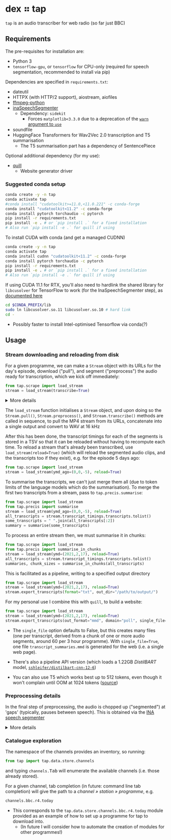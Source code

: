# dex ⠶ tap

`tap` is an audio transcriber for web radio
(so far just BBC)

## Requirements

The pre-requisites for installation are:

- Python 3
- `tensorflow-gpu`, or `tensorflow` for CPU-only (required for speech segmentation, recommended
  to install via pip)

Dependencies are specified in `requirements.txt`:

- dateutil
- HTTPX (with HTTP/2 support), aiostream, aiofiles
- [ffmpeg-python](https://github.com/kkroening/ffmpeg-python)
- [inaSpeechSegmenter](https://github.com/ina-foss/inaSpeechSegmenter)
  - Dependency: `sidekit`
    - Forces `matplotlib<3.3.0` due to a deprecation of the
      [`warn` argument to `use`](https://matplotlib.org/stable/api/prev_api_changes/api_changes_3.3.0.html?highlight=deprecations#arguments)
- soundfile
- HuggingFace Transformers for Wav2Vec 2.0 transcription and T5 summarisation
  - The T5 summarisation part has a dependency of SentencePiece

Optional additional dependency (for my use):

- [quill](https://github.com/spin-systems/quill)
  - Website generator driver

### Suggested conda setup

```sh
conda create -y -n tap
conda activate tap
#conda install "cudatoolkit>=11.0,<11.0.221" -c conda-forge
conda install "cudatoolkit<11.2" -c conda-forge
conda install pytorch torchaudio -c pytorch
pip install -r requirements.txt
pip install -e . # or `pip install .` for a fixed installation
# Also run `pip install -e .` for quill if using
```

To install CUDA with conda (and get a managed CUDNN)

```sh
conda create -y -n tap
conda activate tap
conda install cudnn "cudatoolkit<11.2" -c conda-forge
conda install pytorch torchaudio -c pytorch
pip install -r requirements.txt
pip install -e . # or `pip install .` for a fixed installation
# Also run `pip install -e .` for quill if using
```

If using CUDA 11.1 for RTX, you'll also need to hardlink the shared library for `libcusolver`
for TensorFlow to work (for the InaSpeechSegmenter step), as
[documented here](https://github.com/tensorflow/tensorflow/issues/44777)

```sh
cd $CONDA_PREFIX/lib
sudo ln libcusolver.so.11 libcusolver.so.10 # hard link
cd -
```

- Possibly faster to install Intel-optimised Tensorflow via conda(?)

## Usage

### Stream downloading and reloading from disk

For a given programme, we can make a `Stream` object with its
URLs for the day's episode, download ("pull"), and segment ("preprocess")
the audio ready for transcription, which we kick off immediately:

```py
from tap.scrape import load_stream
stream = load_stream(transcribe=True)
```

<details><summary>More details</summary>

<p>

- Current default programme for `load_stream` is the BBC R4 Today programme.
- Current default value of the `transcribe` argument for `load_stream` is `False`. Setting it to
  `True` will initiate the transcription immediately upon creating the stream object.
- This step automatically calculates the URLs of the MP4 segments by obtaining the
  episode ID from the list of available episodes from the stored programme (series) ID.
  - In future, when adding a new programme, it will be possible to search for the programme ID,
    or it could be obtained as the parent ID (given as episode metadata JSON) to then
    store within the module entry for that programme upon its creation in `tap.data.store`
- To get its URLs for the day before yesterday, pass the `ymd_ago` argument (a tuple)
  e.g. `load_stream(ymd_ago=(0,0,-2))` or pass the `ymd` argument [either a `datetime.date` or an integer tuple
  `(y,m,d)`] for an absolute date e.g. `load_stream(ymd=(2021,2,8))`
- The value for `max_s` is crucial to avoiding an out of memory error when running the model:
  the audio file is first split up based on pauses between speakers, but the `max_s` value (a float)
  sets the maximum number of seconds between the segments (i.e. maximum duration of audio clips
  to be transcribed). Default is 50 seconds based on my experience.

</p>

</details>
  
The `load_stream` function initialises a `Stream` object, and upon doing so the
`Stream.pull()`, `Stream.preprocess()`, and `Stream.transcribe()` methods are called
in sequence, to pull the MP4 stream from its URLs, concatenate into a single output
and convert to WAV at 16 kHz

After this has been done, the transcript timings for each of the segments is stored in a TSV
so that it can be reloaded without having to recompute each time. To reload a stream that's
already been transcribed, use `load_stream(reload=True)` (which will reload the segmented
audio clips, and the transcripts too if they exist), e.g. for the episode 5 days ago:

```py
from tap.scrape import load_stream
stream = load_stream(ymd_ago=(0,0,-5), reload=True)
```

To summarise the transcripts, we can't just merge them all (due to token limits of the language
models which do the summarisation). To merge the first two transcripts from a stream, pass to
`tap.precis.summarise`:

```py
from tap.scrape import load_stream
from tap.precis import summarise
stream = load_stream(ymd_ago=(0,0,-5), reload=True)
all_transcripts = stream.transcript_timings.transcripts.tolist()
some_transcripts = " ".join(all_transcripts[:2])
summary = summarise(some_transcripts)
```

To process an entire stream then, we must summarise it in chunks:

```py
from tap.scrape import load_stream
from tap.precis import summarise_in_chunks
stream = load_stream(ymd=(2021,2,17), reload=True)
all_transcripts = stream.transcript_timings.transcripts.tolist()
summaries, chunk_sizes = summarise_in_chunks(all_transcripts)
```

This is facilitated as a pipeline, writing to a specified output directory

```py
from tap.scrape import load_stream
stream = load_stream(ymd=(2021,2,17), reload=True)
stream.export_transcripts(format="txt", out_dir="/path/to/output/")
```

For my personal use I combine this with `quill`, to build a website:

```py
from tap.scrape import load_stream
stream = load_stream(ymd=(2021,2,17), reload=True)
stream.export_transcripts(out_format="mmd", domain="poll", single_file=True)
```

- The `single_file` option defaults to False, but this creates many files (one per transcript,
  derived from a chunk of one or more audio segments, around 60 per 3 hour programme). With
  `single_file=True`, one file `transcript_summaries.mmd` is generated for the web (i.e. a single
  web page).

- There's also a pipeline API version (which loads a 1.22GB _DistilBART_ model,
  [`sshleifer/distilbart-cnn-12-6`](https://huggingface.co/sshleifer/distilbart-cnn-12-6))

- You can also use T5 which works best up to 512 tokens, even though it won't complain until OOM at
  1024 tokens ([source](https://github.com/huggingface/transformers/issues/4224#issuecomment-670550353))

### Preprocessing details

In the final step of preprocessing, the audio is chopped up ("segmented") at 'gaps'
(typically, pauses between speech). This is obtained via the
[INA speech segmenter](https://github.com/ina-foss/inaSpeechSegmenter)

<details><summary>More details</summary>

<p>

First, the audio is labelled as speech/noise/music (by default it will also annotate gender,
which in my experience gives more accurate speaker segmentation). While gender assignment is
not necessary if we are solely interested in the blanks (annotated as `noEnergy`), obtaining
it now means it's unnecessary to recompute later:

This creates a TSV something like this:

```csv
labels  start   stop
male    0.0     1.72
noEnergy        1.72    2.32
male    2.32    19.32
noEnergy        19.32   19.78
male    19.78   38.44
noEnergy        38.44   38.82
male    38.82   39.92
noEnergy        39.92   40.5
male    40.5    59.96
```

The benefit of calculating this once on the entire programme is that it's less likely to assign
the "no energy" label to the speech immediately at the beginning of an arbitrarily segmented
audio clip (e.g. previously I split the programme into 60 second breaks).

Given a minimum window (e.g. 10 seconds) we can segment on these "no energy" pauses.
Any smaller segments than this simply get fused together.

Lastly, a Wav2Vec2 model trained for 960h is loaded from the HuggingFace Hub,
and the text produced is annotated onto each segment in the `Stream.transcripts`
attribute (which when set adds a column to the `Stream.transcript_timings` DataFrame).

</p>

</details>

### Catalogue exploration

The namespace of the channels provides an inventory, so running:

```py
from tap import tap.data.store.channels
```

and typing `channels.`<kbd>Tab</kbd> will enumerate the available channels
(i.e. those already stored).

For a given channel, tab completion (in future: command line tab completion)
will give the path to a _channel » station » programme_, e.g.

```py
channels.bbc.r4.today
```

- This corresponds to the `tap.data.store.channels.bbc.r4.today` module provided as an example of
  how to set up a programme for tap to download into.
  - (In future I will consider how to automate the creation of modules for other programmes!)
